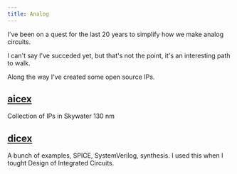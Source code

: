 ```yaml
---
title: Analog
---
```


I've been on a quest for the last 20 years to simplify how we make analog
circuits.

I can't say I've succeded yet, but that's not the point, it's an interesting
path to walk.

Along the way I've created some open source IPs.


## [aicex](/aicex)

Collection of IPs in Skywater 130 nm


## [dicex](https://github.com/wulffern/dicex)

A bunch of examples, SPICE, SystemVerilog, synthesis. I used
this when I tought Design of Integrated Circuits.


